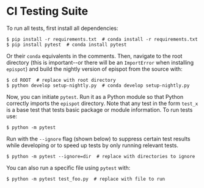 # CI Testing Suite
To run all tests, first install all dependencies:
```shell
$ pip install -r requirements.txt  # conda install -r requirements.txt
$ pip install pytest  # conda install pytest
```
Or their `conda` equivalents in the comments. Then, navigate to the root directory 
(this is important--or there will be an `ImportError` when installing `epispot`) and 
build the nightly version of epispot from the source with:
```shell
$ cd ROOT  # replace with root directory
$ python develop setup-nightly.py  # conda develop setup-nightly.py
```
Now, you can initiate `pytest`. Run it as a Python module so that Python correctly 
imports the `epispot` directory. Note that any test in the form `test_x` is a base test 
that tests basic package or module information. To run tests use:
```shell
$ python -m pytest
```
Run with the `--ignore` flag (shown below) to suppress certain test results while 
developing or to speed up tests by only running relevant tests.
```shell
$ python -m pytest --ignore=dir  # replace with directories to ignore
```
You can also run a specific file using `pytest` with:
```shell
$ python -m pytest test_foo.py  # replace with file to run
```